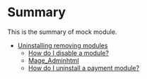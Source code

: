 # Summary

This is the summary of mock module.

* [Uninstalling removing modules](uninstalling/README.md)
    * [How do I disable a module?](uninstall/disable.md)
    * [Mage_Adminhtml](uninstalling/adminhtml.md)
    * [How do I uninstall a payment module?](uninstalling/payment-modules.md)

